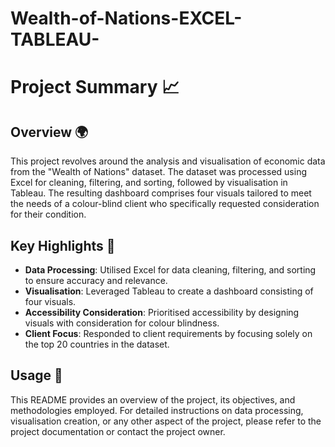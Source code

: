 # Wealth-of-Nations-EXCEL-TABLEAU-

# Project Summary 📈

## Overview 🌍

This project revolves around the analysis and visualisation of economic data from the "Wealth of Nations" dataset. The dataset was processed using Excel for cleaning, filtering, and sorting, followed by visualisation in Tableau. The resulting dashboard comprises four visuals tailored to meet the needs of a colour-blind client who specifically requested consideration for their condition.

## Key Highlights 🌟

- **Data Processing**: Utilised Excel for data cleaning, filtering, and sorting to ensure accuracy and relevance.
- **Visualisation**: Leveraged Tableau to create a dashboard consisting of four visuals.
- **Accessibility Consideration**: Prioritised accessibility by designing visuals with consideration for colour blindness.
- **Client Focus**: Responded to client requirements by focusing solely on the top 20 countries in the dataset.

## Usage 🚀

This README provides an overview of the project, its objectives, and methodologies employed. For detailed instructions on data processing, visualisation creation, or any other aspect of the project, please refer to the project documentation or contact the project owner.

